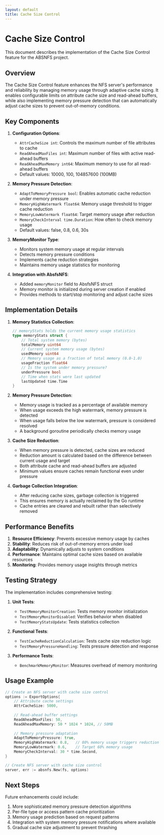 ```yaml
---
layout: default
title: Cache Size Control
---
```


# Cache Size Control

This document describes the implementation of the Cache Size Control feature for the ABSNFS project.

## Overview

The Cache Size Control feature enhances the NFS server's performance and reliability by managing memory usage through adaptive cache sizing. It enables configurable limits on attribute cache size and read-ahead buffers, while also implementing memory pressure detection that can automatically adjust cache sizes to prevent out-of-memory conditions.

## Key Components

1. **Configuration Options**:
   - `AttrCacheSize int`: Controls the maximum number of file attributes to cache
   - `ReadAheadMaxFiles int`: Maximum number of files with active read-ahead buffers
   - `ReadAheadMaxMemory int64`: Maximum memory to use for all read-ahead buffers
   - Default values: 10000, 100, 104857600 (100MB)

2. **Memory Pressure Detection**:
   - `AdaptToMemoryPressure bool`: Enables automatic cache reduction under memory pressure
   - `MemoryHighWatermark float64`: Memory usage threshold to trigger cache reduction
   - `MemoryLowWatermark float64`: Target memory usage after reduction
   - `MemoryCheckInterval time.Duration`: How often to check memory usage
   - Default values: false, 0.8, 0.6, 30s

3. **MemoryMonitor Type**:
   - Monitors system memory usage at regular intervals
   - Detects memory pressure conditions
   - Implements cache reduction strategies
   - Maintains memory usage statistics for monitoring

4. **Integration with AbsfsNFS**:
   - Added `memoryMonitor` field to AbsfsNFS struct
   - Memory monitor is initialized during server creation if enabled
   - Provides methods to start/stop monitoring and adjust cache sizes

## Implementation Details

1. **Memory Statistics Collection**:
   ```go
   // memoryStats holds the current memory usage statistics
   type memoryStats struct {
       // Total system memory (bytes)
       totalMemory uint64
       // Current system memory usage (bytes)
       usedMemory uint64
       // Memory usage as a fraction of total memory (0.0-1.0)
       usageFraction float64
       // Is the system under memory pressure?
       underPressure bool
       // Time when stats were last updated
       lastUpdated time.Time
   }
   ```

2. **Memory Pressure Detection**:
   - Memory usage is tracked as a percentage of available memory
   - When usage exceeds the high watermark, memory pressure is detected
   - When usage falls below the low watermark, pressure is considered resolved
   - A background goroutine periodically checks memory usage

3. **Cache Size Reduction**:
   - When memory pressure is detected, cache sizes are reduced
   - Reduction amount is calculated based on the difference between current usage and target
   - Both attribute cache and read-ahead buffers are adjusted
   - Minimum values ensure caches remain functional even under pressure

4. **Garbage Collection Integration**:
   - After reducing cache sizes, garbage collection is triggered
   - This ensures memory is actually reclaimed by the Go runtime
   - Cache entries are cleared and rebuilt rather than selectively removed

## Performance Benefits

1. **Resource Efficiency**: Prevents excessive memory usage by caches
2. **Stability**: Reduces risk of out-of-memory errors under load
3. **Adaptability**: Dynamically adjusts to system conditions
4. **Performance**: Maintains optimal cache sizes based on available resources
5. **Monitoring**: Provides memory usage insights through metrics

## Testing Strategy

The implementation includes comprehensive testing:

1. **Unit Tests**:
   - `TestMemoryMonitorCreation`: Tests memory monitor initialization
   - `TestMemoryMonitorDisabled`: Verifies behavior when disabled
   - `TestMemoryStatsUpdate`: Tests statistics collection

2. **Functional Tests**:
   - `TestCacheReductionCalculation`: Tests cache size reduction logic
   - `TestMemoryPressureHandling`: Tests pressure detection and response

3. **Performance Tests**:
   - `BenchmarkMemoryMonitor`: Measures overhead of memory monitoring

## Usage Example

```go
// Create an NFS server with cache size control
options := ExportOptions{
    // Attribute cache settings
    AttrCacheSize: 5000,
    
    // Read-ahead buffer settings
    ReadAheadMaxFiles: 50,
    ReadAheadMaxMemory: 50 * 1024 * 1024, // 50MB
    
    // Memory pressure adaptation
    AdaptToMemoryPressure: true,
    MemoryHighWatermark: 0.8,   // 80% memory usage triggers reduction
    MemoryLowWatermark: 0.6,    // Target 60% memory usage
    MemoryCheckInterval: 30 * time.Second,
}

// Create NFS server with cache size control
server, err := absnfs.New(fs, options)
```

## Next Steps

Future enhancements could include:

1. More sophisticated memory pressure detection algorithms
2. Per-file type or access pattern cache prioritization
3. Memory usage prediction based on request patterns
4. Integration with system memory pressure notifications where available
5. Gradual cache size adjustment to prevent thrashing